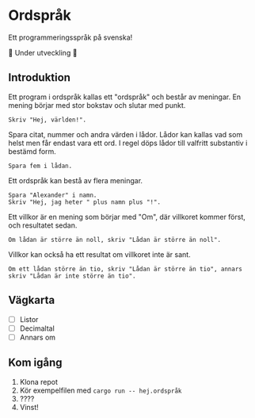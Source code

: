 # Ordspråk
Ett programmeringsspråk på svenska!

👷 Under utveckling 👷

## Introduktion
Ett program i ordspråk kallas ett "ordspråk" och består av meningar.
En mening börjar med stor bokstav och slutar med punkt.
```
Skriv "Hej, världen!".
```

Spara citat, nummer och andra värden i lådor. Lådor kan kallas vad som helst men
får endast vara ett ord. I regel döps lådor till valfritt substantiv i bestämd form.
```
Spara fem i lådan.
```

Ett ordspråk kan bestå av flera meningar.
```
Spara "Alexander" i namn.
Skriv "Hej, jag heter " plus namn plus "!".
```

Ett villkor är en mening som börjar med "Om", där villkoret kommer först, och
resultatet sedan.
```
Om lådan är större än noll, skriv "Lådan är större än noll".
```

Villkor kan också ha ett resultat om villkoret inte är sant.
```
Om ett lådan större än tio, skriv "Lådan är större än tio", annars skriv "Lådan är inte större än tio".
```

## Vägkarta
- [ ] Listor
- [ ] Decimaltal
- [ ] Annars om

## Kom igång
1. Klona repot
2. Kör exempelfilen med `cargo run -- hej.ordspråk`
3. ????
4. Vinst!
